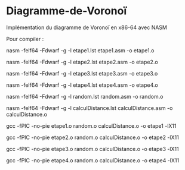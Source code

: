 # Diagramme-de-Voronoï
Implémentation du diagramme de Voronoï en x86-64 avec NASM



Pour compiler : 

nasm -felf64 -Fdwarf -g -l etape1.lst etape1.asm -o etape1.o 

nasm -felf64 -Fdwarf -g -l etape2.lst etape2.asm -o etape2.o

nasm -felf64 -Fdwarf -g -l etape3.lst etape3.asm -o etape3.o

nasm -felf64 -Fdwarf -g -l etape4.lst etape4.asm -o etape4.o

nasm -felf64 -Fdwarf -g -l random.lst random.asm -o random.o

nasm -felf64 -Fdwarf -g -l calculDistance.lst calculDistance.asm -o calculDistance.o

gcc -fPIC -no-pie etape1.o random.o calculDistance.o -o etape1 -lX11

gcc -fPIC -no-pie etape2.o random.o calculDistance.o -o etape2 -lX11

gcc -fPIC -no-pie etape3.o random.o calculDistance.o -o etape3 -lX11

gcc -fPIC -no-pie etape4.o random.o calculDistance.o -o etape4 -lX11


